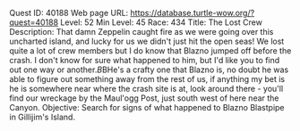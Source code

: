 Quest ID: 40188
Web page URL: https://database.turtle-wow.org/?quest=40188
Level: 52
Min Level: 45
Race: 434
Title: The Lost Crew
Description: That damn Zeppelin caught fire as we were going over this uncharted island, and lucky for us we didn't just hit the open seas! We lost quite a lot of crew members but I do know that Blazno jumped off before the crash. I don't know for sure what happened to him, but I'd like you to find out one way or another.$B$BHe's a crafty one that Blazno is, no doubt he was able to figure out something away from the rest of us, if anything my bet is he is somewhere near where the crash site is at, look around there - you'll find our wreckage by the Maul'ogg Post, just south west of here near the Canyon.
Objective: Search for signs of what happened to Blazno Blastpipe in Gillijim's Island.
